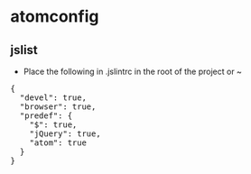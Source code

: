 # atomconfig
## jslist
*   Place the following in .jslintrc in the root of the project or ~
<pre>
{
  "devel": true,
  "browser": true,
  "predef": {
    "$": true,
    "jQuery": true,
    "atom": true
  }
}
</pre>
